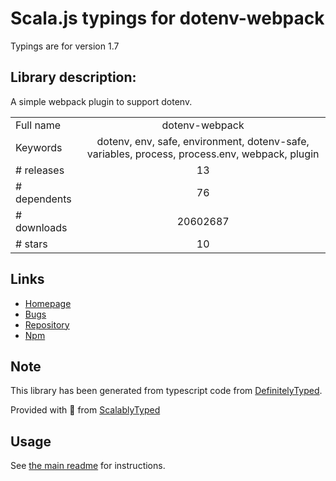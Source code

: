 
# Scala.js typings for dotenv-webpack

Typings are for version 1.7

## Library description:
A simple webpack plugin to support dotenv.

|                    |                 |
| ------------------ | :-------------: |
| Full name          | dotenv-webpack |
| Keywords           | dotenv, env, safe, environment, dotenv-safe, variables, process, process.env, webpack, plugin |
| # releases         | 13 |
| # dependents       | 76 |
| # downloads        | 20602687 |
| # stars            | 10 |

## Links
- [Homepage](https://github.com/mrsteele/dotenv-webpack#readme)
- [Bugs](https://github.com/mrsteele/dotenv-webpack/issues)
- [Repository](https://github.com/mrsteele/dotenv-webpack)
- [Npm](https://www.npmjs.com/package/dotenv-webpack)
    


## Note
This library has been generated from typescript code from [DefinitelyTyped](https://definitelytyped.org).

Provided with :purple_heart: from [ScalablyTyped](https://github.com/oyvindberg/ScalablyTyped)

## Usage
See [the main readme](../../readme.md) for instructions.



